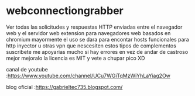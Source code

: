 # webconnectiongrabber
Ver todas las solicitudes y respuestas HTTP enviadas entre el navegador web y el servidor web
extension para navegadores web basados en chromium 
mayormente el uso se dara para encontar hosts funcionales para http inyector u otras vpn que nescesiten estos tipos de complementos 
suscribete me apoyarias mucho
si hay errores en vez de andar de castroso mejor mejoralo la licencia es MIT y vete a chupar pico XD

canal de youtube :https://www.youtube.com/channel/UCu7WGiTqMzWiYhLaYiag2Ow

blog oficial :https://gabrieltec735.blogspot.com/

